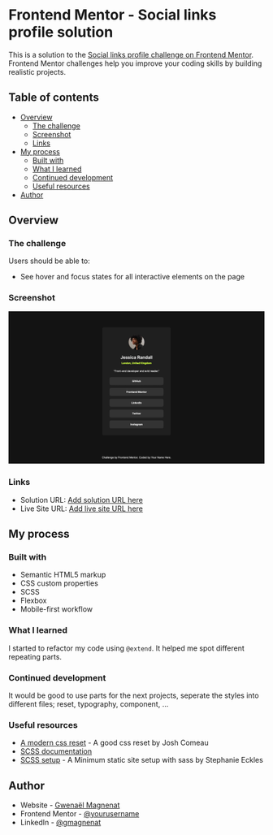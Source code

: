 # Frontend Mentor - Social links profile solution

This is a solution to the [Social links profile challenge on Frontend Mentor](https://www.frontendmentor.io/challenges/social-links-profile-UG32l9m6dQ). Frontend Mentor challenges help you improve your coding skills by building realistic projects.

## Table of contents

- [Overview](#overview)
  - [The challenge](#the-challenge)
  - [Screenshot](#screenshot)
  - [Links](#links)
- [My process](#my-process)
  - [Built with](#built-with)
  - [What I learned](#what-i-learned)
  - [Continued development](#continued-development)
  - [Useful resources](#useful-resources)
- [Author](#author)

## Overview

### The challenge

Users should be able to:

- See hover and focus states for all interactive elements on the page

### Screenshot

![](./screenshot.jpg)

### Links

- Solution URL: [Add solution URL here](https://your-solution-url.com)
- Live Site URL: [Add live site URL here](https://your-live-site-url.com)

## My process

### Built with

- Semantic HTML5 markup
- CSS custom properties
- SCSS
- Flexbox
- Mobile-first workflow

### What I learned

I started to refactor my code using `@extend`. It helped me spot different repeating parts.

### Continued development

It would be good to use parts for the next projects, seperate the styles into different files; reset, typography, component, ...

### Useful resources

- [A modern css reset](https://www.joshwcomeau.com/css/custom-css-reset/) - A good css reset by Josh Comeau
- [SCSS documentation](https://sass-lang.com/guide/)
- [SCSS setup](https://thinkdobecreate.com/articles/minimum-static-site-sass-setup/) - A Minimum static site setup with sass by Stephanie Eckles

## Author

- Website - [Gwenaël Magnenat](https://gmagnenat.com)
- Frontend Mentor - [@yourusername](https://www.frontendmentor.io/profile/gmagnenat)
- LinkedIn - [@gmagnenat](https://www.linkedin.com/in/yourusername)

